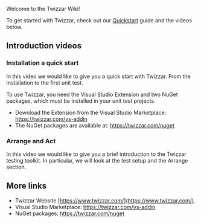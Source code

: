 <script setup lang="ts">
import YoutubePlayer from '../components/YoutubePlayer.vue'
</script>

Welcome to the Twizzar Wiki!

To get started with Twizzar, check out our [Quickstart](./quickstart) guide and the videos below.

## Introduction videos

### Installation a quick start

In this video we would like to give you a quick start with Twizzar. From the installation to the first unit test.

<YoutubePlayer url="https://www.youtube.com/embed/1cofloA_DoM?si=g3G_qdweOF09fDel" />

To use Twizzar, you need the Visual Studio Extension and two NuGet packages, which must be installed in your unit test projects.

- Download the Extension from the Visual Studio Marketplace: https://twizzar.com/vs-addin
- The NuGet packages are available at: https://twizzar.com/nuget

### Arrange and Act

In this video we would like to give you a brief introduction to the Twizzar testing toolkit. In particular, we will look at the test setup and the Arrange section.

<YoutubePlayer url="https://www.youtube.com/embed/7DsTS2PLP3w?si=ktRmh9rfPPFY_ruS" />

## More links

- Twizzar Website [https://www.twizzar.com/](https://www.twizzar.com/).
- Visual Studio Marketplace: https://twizzar.com/vs-addin
- NuGet packages: https://twizzar.com/nuget
